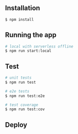 ## Installation

```bash
$ npm install
```

## Running the app

```bash
# local with serverless offline
$ npm run start:local
```

## Test

```bash
# unit tests
$ npm run test

# e2e tests
$ npm run test:e2e

# test coverage
$ npm run test:cov
```

## Deploy

